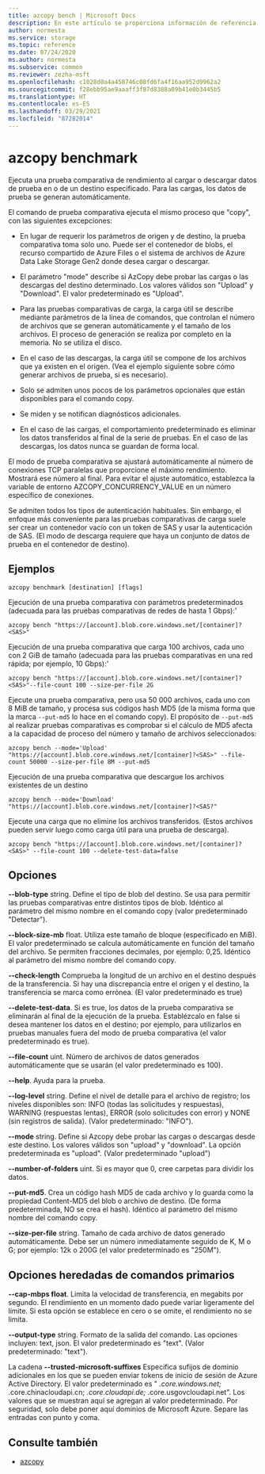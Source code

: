 ```yaml
---
title: azcopy bench | Microsoft Docs
description: En este artículo se proporciona información de referencia del comando azcopy bench.
author: normesta
ms.service: storage
ms.topic: reference
ms.date: 07/24/2020
ms.author: normesta
ms.subservice: common
ms.reviewer: zezha-msft
ms.openlocfilehash: c1028d0a4a458746c08fd6fa4f16aa952d9962a2
ms.sourcegitcommit: f28ebb95ae9aaaff3f87d8388a09b41e0b3445b5
ms.translationtype: HT
ms.contentlocale: es-ES
ms.lasthandoff: 03/29/2021
ms.locfileid: "87282014"
---
```

# <a name="azcopy-benchmark"></a>azcopy benchmark

Ejecuta una prueba comparativa de rendimiento al cargar o descargar datos de prueba en o de un destino especificado. Para las cargas, los datos de prueba se generan automáticamente.

El comando de prueba comparativa ejecuta el mismo proceso que "copy", con las siguientes excepciones: 

  - En lugar de requerir los parámetros de origen y de destino, la prueba comparativa toma solo uno. Puede ser el contenedor de blobs, el recurso compartido de Azure Files o el sistema de archivos de Azure Data Lake Storage Gen2 donde desea cargar o descargar.

  - El parámetro "mode" describe si AzCopy debe probar las cargas o las descargas del destino determinado. Los valores válidos son "Upload" y "Download". El valor predeterminado es "Upload".

  - Para las pruebas comparativas de carga, la carga útil se describe mediante parámetros de la línea de comandos, que controlan el número de archivos que se generan automáticamente y el tamaño de los archivos. El proceso de generación se realiza por completo en la memoria. No se utiliza el disco.

  - En el caso de las descargas, la carga útil se compone de los archivos que ya existen en el origen. (Vea el ejemplo siguiente sobre cómo generar archivos de prueba, si es necesario).
  
  - Solo se admiten unos pocos de los parámetros opcionales que están disponibles para el comando copy.
  
  - Se miden y se notifican diagnósticos adicionales.
  
  - En el caso de las cargas, el comportamiento predeterminado es eliminar los datos transferidos al final de la serie de pruebas.  En el caso de las descargas, los datos nunca se guardan de forma local.

El modo de prueba comparativa se ajustará automáticamente al número de conexiones TCP paralelas que proporcione el máximo rendimiento. Mostrará ese número al final. Para evitar el ajuste automático, establezca la variable de entorno AZCOPY_CONCURRENCY_VALUE en un número específico de conexiones. 

Se admiten todos los tipos de autenticación habituales. Sin embargo, el enfoque más conveniente para las pruebas comparativas de carga suele ser crear un contenedor vacío con un token de SAS y usar la autenticación de SAS. (El modo de descarga requiere que haya un conjunto de datos de prueba en el contenedor de destino).

## <a name="examples"></a>Ejemplos

```azcopy
azcopy benchmark [destination] [flags]
```

Ejecución de una prueba comparativa con parámetros predeterminados (adecuada para las pruebas comparativas de redes de hasta 1 Gbps):'

```azcopy
azcopy bench "https://[account].blob.core.windows.net/[container]?<SAS>"
```
Ejecución de una prueba comparativa que carga 100 archivos, cada uno con 2 GiB de tamaño (adecuada para las pruebas comparativas en una red rápida; por ejemplo, 10 Gbps):'

```azcopy
azcopy bench "https://[account].blob.core.windows.net/[container]?<SAS>"--file-count 100 --size-per-file 2G
```
Ejecute una prueba comparativa, pero usa 50 000 archivos, cada uno con 8 MiB de tamaño, y procesa sus códigos hash MD5 (de la misma forma que la marca `--put-md5` lo hace en el comando copy). El propósito de `--put-md5` al realizar pruebas comparativas es comprobar si el cálculo de MD5 afecta a la capacidad de proceso del número y tamaño de archivos seleccionados:

```azcopy
azcopy bench --mode='Upload' "https://[account].blob.core.windows.net/[container]?<SAS>" --file-count 50000 --size-per-file 8M --put-md5
```

Ejecución de una prueba comparativa que descargue los archivos existentes de un destino

```azcopy
azcopy bench --mode='Download' "https://[account].blob.core.windows.net/[container]?<SAS?"
```

Ejecute una carga que no elimine los archivos transferidos. (Estos archivos pueden servir luego como carga útil para una prueba de descarga).

```azcopy
azcopy bench "https://[account].blob.core.windows.net/[container]?<SAS>" --file-count 100 --delete-test-data=false
```

## <a name="options"></a>Opciones

**--blob-type** string. Define el tipo de blob del destino. Se usa para permitir las pruebas comparativas entre distintos tipos de blob. Idéntico al parámetro del mismo nombre en el comando copy (valor predeterminado "Detectar").

**--block-size-mb** float. Utiliza este tamaño de bloque (especificado en MiB). El valor predeterminado se calcula automáticamente en función del tamaño del archivo. Se permiten fracciones decimales, por ejemplo: 0,25. Idéntico al parámetro del mismo nombre del comando copy.

**--check-length** Comprueba la longitud de un archivo en el destino después de la transferencia. Si hay una discrepancia entre el origen y el destino, la transferencia se marca como errónea. (El valor predeterminado es true)

**--delete-test-data**. Si es true, los datos de la prueba comparativa se eliminarán al final de la ejecución de la prueba.  Establézcalo en false si desea mantener los datos en el destino; por ejemplo, para utilizarlos en pruebas manuales fuera del modo de prueba comparativa (el valor predeterminado es true).

**--file-count** uint.  Número de archivos de datos generados automáticamente que se usarán (el valor predeterminado es 100).

**--help**. Ayuda para la prueba.

**--log-level** string. Define el nivel de detalle para el archivo de registro; los niveles disponibles son: INFO (todas las solicitudes y respuestas), WARNING (respuestas lentas), ERROR (solo solicitudes con error) y NONE (sin registros de salida). (Valor predeterminado: "INFO").

**--mode** string. Define si Azcopy debe probar las cargas o descargas desde este destino. Los valores válidos son "upload" y "download". La opción predeterminada es "upload". (Valor predeterminado "upload")

**--number-of-folders** uint. Si es mayor que 0, cree carpetas para dividir los datos.

**--put-md5**. Crea un código hash MD5 de cada archivo y lo guarda como la propiedad Content-MD5 del blob o archivo de destino. (De forma predeterminada, NO se crea el hash). Idéntico al parámetro del mismo nombre del comando copy.

**--size-per-file**  string. Tamaño de cada archivo de datos generado automáticamente. Debe ser un número inmediatamente seguido de K, M o G; por ejemplo: 12k o 200G (el valor predeterminado es "250M").

## <a name="options-inherited-from-parent-commands"></a>Opciones heredadas de comandos primarios

**--cap-mbps float**. Limita la velocidad de transferencia, en megabits por segundo. El rendimiento en un momento dado puede variar ligeramente del límite. Si esta opción se establece en cero o se omite, el rendimiento no se limita.

**--output-type**  string. Formato de la salida del comando. Las opciones incluyen: text, json. El valor predeterminado es "text". (Valor predeterminado: "text").

La cadena **--trusted-microsoft-suffixes**   Especifica sufijos de dominio adicionales en los que se pueden enviar tokens de inicio de sesión de Azure Active Directory.  El valor predeterminado es " *.core.windows.net;* .core.chinacloudapi.cn; *.core.cloudapi.de;* .core.usgovcloudapi.net". Los valores que se muestran aquí se agregan al valor predeterminado. Por seguridad, solo debe poner aquí dominios de Microsoft Azure. Separe las entradas con punto y coma.


## <a name="see-also"></a>Consulte también

- [azcopy](storage-ref-azcopy.md)
